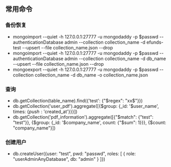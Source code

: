 ## 常用命令
### 备份恢复
- mongoimport --quiet  -h 127.0.0.1:27777 -u mongodaddy -p $passwd --authenticationDatabase admin --collection collection_name -d efunds-test --upsert --file collection_name.json --drop
- mongoimport --quiet  -h 127.0.0.1:27777 -u mongodaddy -p $passwd --authenticationDatabase admin --collection collection_name -d db_name --upsert --file collection_name.json --drop
- mongoexport --quiet  -h 127.0.0.1:27777 -u mongodaddy -p $passwd --collection collection_name -d db_name -o collection_name.json


### 查询
- db.getCollection(table_name).find({'test': {"$regex": "xx$"}})
- db.getCollection('user_pdf').aggregate([{$group: {_id: '$user_name', times: {$push: '$created_at'}}}])
- db.getCollection('pdf_information').aggregate([{"$match": {"test": "test"}}, {$group: {_id: '$company_name', count: {"$sum": 1}}}, {$count: "company_name"}])

### 创建用户
- db.createUser({user: "test", pwd: "passwd", roles: [ { role: "userAdminAnyDatabase", db: "admin" } ]})
